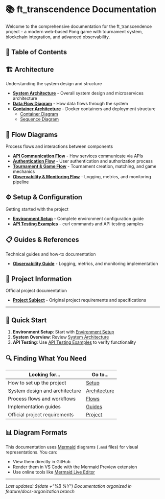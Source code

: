 # 📚 ft_transcendence Documentation

Welcome to the comprehensive documentation for the ft_transcendence project - a modern web-based Pong game with tournament system, blockchain integration, and advanced observability.

## 📖 Table of Contents

## 🏗️ Architecture
Understanding the system design and structure
- **[System Architecture](architecture/system-architecture.mmd)** - Overall system design and microservices architecture
- **[Data Flow Diagram](architecture/data-flow-diagram.mmd)** - How data flows through the system
- **[Container Architecture](architecture/containers/)** - Docker containers and deployment structure
  - [Container Diagram](architecture/containers/Containers.mmd)
  - [Sequence Diagram](architecture/containers/diagram_sequence.mmd)

## 🔄 Flow Diagrams
Process flows and interactions between components
- **[API Communication Flow](flows/api-communication-flow.mmd)** - How services communicate via APIs
- **[Authentication Flow](flows/authentication-flow.mmd)** - User authentication and authorization process
- **[Tournament & Game Flow](flows/tournament-game-flow.mmd)** - Tournament creation, matching, and game mechanics
- **[Observability & Monitoring Flow](flows/observability-monitoring-flow.mmd)** - Logging, metrics, and monitoring pipeline

## ⚙️ Setup & Configuration
Getting started with the project
- **[Environment Setup](setup/environment-setup.md)** - Complete environment configuration guide
- **[API Testing Examples](setup/api-testing-examples.md)** - curl commands and API testing samples

## 📋 Guides & References
Technical guides and how-to documentation
- **[Observability Guide](guides/observability-guide.md)** - Logging, metrics, and monitoring implementation

## 📄 Project Information
Official project documentation
- **[Project Subject](project/subject.txt)** - Original project requirements and specifications

---

## 🚀 Quick Start

1. **Environment Setup**: Start with [Environment Setup](setup/environment-setup.md)
2. **System Overview**: Review [System Architecture](architecture/system-architecture.mmd)
3. **API Testing**: Use [API Testing Examples](setup/api-testing-examples.md) to verify functionality

## 🔍 Finding What You Need

| Looking for... | Go to... |
|----------------|----------|
| How to set up the project | [Setup](setup/) |
| System design and architecture | [Architecture](architecture/) |
| Process flows and workflows | [Flows](flows/) |
| Implementation guides | [Guides](guides/) |
| Official project requirements | [Project](project/) |

## 📊 Diagram Formats

This documentation uses [Mermaid](https://mermaid.js.org/) diagrams (`.mmd` files) for visual representations. You can:
- View them directly in GitHub
- Render them in VS Code with the Mermaid Preview extension
- Use online tools like [Mermaid Live Editor](https://mermaid.live/)

---

*Last updated: $(date +"%B %Y")*
*Documentation organized in feature/docs-organization branch* 